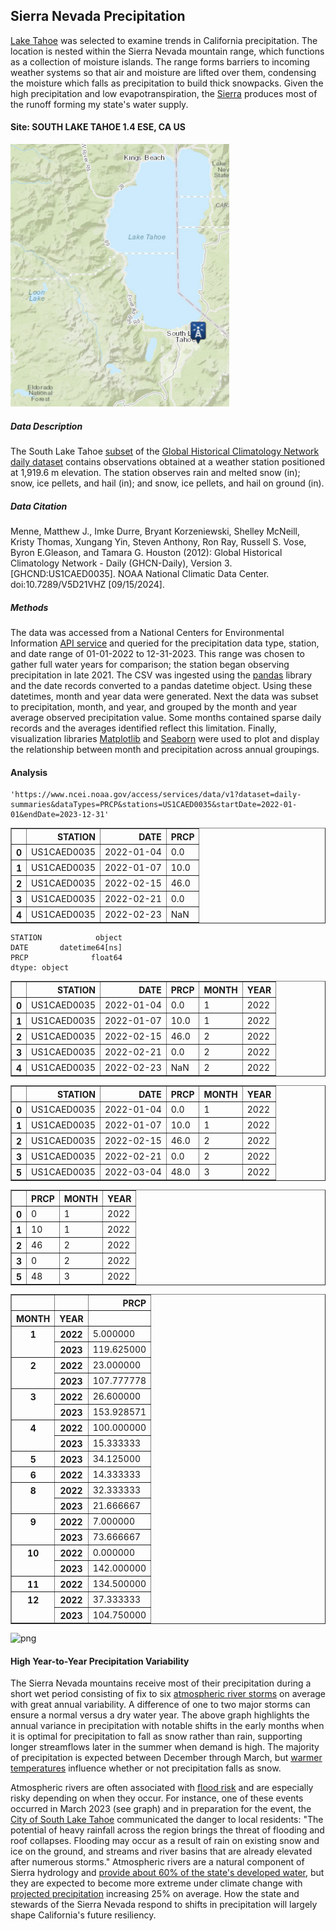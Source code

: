 ## Sierra Nevada Precipitation

[Lake Tahoe](https://www.fs.usda.gov/main/ltbmu/about-forest/about-area) was selected to examine trends in California precipitation. The location is nested within the Sierra Nevada mountain range, which functions as a collection of moisture islands. The range forms barriers to incoming weather systems so that air and moisture are lifted over them, condensing the moisture which falls as precipitation to build thick snowpacks. Given the high precipitation and low evapotranspiration, the [Sierra](https://www.fs.usda.gov/psw/publications/documents/psw_gtr272/psw_gtr272_013.pdf) produces most of the runoff forming my state's water supply. 

#### Site: SOUTH LAKE TAHOE 1.4 ESE, CA US

<img src="south_lake_tahoe_station.png" alt="South Lake Tahoe Station" width="350px" height="420px">

##### Data Description

The South Lake Tahoe [subset]((https://www.ncdc.noaa.gov/cdo-web/datasets/GHCND/stations/GHCND:US1CAED0035/detail)) of the [Global Historical Climatology Network daily dataset](https://www.ncei.noaa.gov/metadata/geoportal/rest/metadata/item/gov.noaa.ncdc:C00861/html) contains observations obtained at a weather station positioned at 1,919.6 m elevation. The station observes rain and melted snow (in); snow, ice pellets, and hail (in); and snow, ice pellets, and hail on ground (in). 

##### Data Citation

Menne, Matthew J., Imke Durre, Bryant Korzeniewski, Shelley McNeill, Kristy Thomas, Xungang Yin, Steven Anthony, Ron Ray, Russell S. Vose, Byron E.Gleason, and Tamara G. Houston (2012): Global Historical Climatology Network - Daily (GHCN-Daily), Version 3. [GHCND:US1CAED0035]. NOAA National Climatic Data Center. doi:10.7289/V5D21VHZ [09/15/2024].

##### Methods

The data was accessed from a National Centers for Environmental Information [API service](https://www.ncei.noaa.gov/support/access-data-service-api-user-documentation) and queried for the precipitation data type, station, and date range of 01-01-2022 to 12-31-2023. This range was chosen to gather full water years for comparison; the station began observing precipitation in late 2021. The CSV was ingested using the [pandas](https://pandas.pydata.org/) library and the date records converted to a pandas datetime object. Using these datetimes, month and year data were generated. Next the data was subset to precipitation, month, and year, and grouped by the month and year average observed precipitation value. Some months contained sparse daily records and the averages identified reflect this limitation. Finally, visualization libraries [Matplotlib](https://matplotlib.org/) and [Seaborn](https://seaborn.pydata.org/) were used to plot and display the relationship between month and precipitation across annual groupings.  

#### Analysis




    'https://www.ncei.noaa.gov/access/services/data/v1?dataset=daily-summaries&dataTypes=PRCP&stations=US1CAED0035&startDate=2022-01-01&endDate=2023-12-31'






<div>
<style scoped>
    .dataframe tbody tr th:only-of-type {
        vertical-align: middle;
    }

    .dataframe tbody tr th {
        vertical-align: top;
    }

    .dataframe thead th {
        text-align: right;
    }
</style>
<table border="1" class="dataframe">
  <thead>
    <tr style="text-align: right;">
      <th></th>
      <th>STATION</th>
      <th>DATE</th>
      <th>PRCP</th>
    </tr>
  </thead>
  <tbody>
    <tr>
      <th>0</th>
      <td>US1CAED0035</td>
      <td>2022-01-04</td>
      <td>0.0</td>
    </tr>
    <tr>
      <th>1</th>
      <td>US1CAED0035</td>
      <td>2022-01-07</td>
      <td>10.0</td>
    </tr>
    <tr>
      <th>2</th>
      <td>US1CAED0035</td>
      <td>2022-02-15</td>
      <td>46.0</td>
    </tr>
    <tr>
      <th>3</th>
      <td>US1CAED0035</td>
      <td>2022-02-21</td>
      <td>0.0</td>
    </tr>
    <tr>
      <th>4</th>
      <td>US1CAED0035</td>
      <td>2022-02-23</td>
      <td>NaN</td>
    </tr>
  </tbody>
</table>
</div>



    STATION            object
    DATE       datetime64[ns]
    PRCP              float64
    dtype: object





<div>
<style scoped>
    .dataframe tbody tr th:only-of-type {
        vertical-align: middle;
    }

    .dataframe tbody tr th {
        vertical-align: top;
    }

    .dataframe thead th {
        text-align: right;
    }
</style>
<table border="1" class="dataframe">
  <thead>
    <tr style="text-align: right;">
      <th></th>
      <th>STATION</th>
      <th>DATE</th>
      <th>PRCP</th>
      <th>MONTH</th>
      <th>YEAR</th>
    </tr>
  </thead>
  <tbody>
    <tr>
      <th>0</th>
      <td>US1CAED0035</td>
      <td>2022-01-04</td>
      <td>0.0</td>
      <td>1</td>
      <td>2022</td>
    </tr>
    <tr>
      <th>1</th>
      <td>US1CAED0035</td>
      <td>2022-01-07</td>
      <td>10.0</td>
      <td>1</td>
      <td>2022</td>
    </tr>
    <tr>
      <th>2</th>
      <td>US1CAED0035</td>
      <td>2022-02-15</td>
      <td>46.0</td>
      <td>2</td>
      <td>2022</td>
    </tr>
    <tr>
      <th>3</th>
      <td>US1CAED0035</td>
      <td>2022-02-21</td>
      <td>0.0</td>
      <td>2</td>
      <td>2022</td>
    </tr>
    <tr>
      <th>4</th>
      <td>US1CAED0035</td>
      <td>2022-02-23</td>
      <td>NaN</td>
      <td>2</td>
      <td>2022</td>
    </tr>
  </tbody>
</table>
</div>






<div>
<style scoped>
    .dataframe tbody tr th:only-of-type {
        vertical-align: middle;
    }

    .dataframe tbody tr th {
        vertical-align: top;
    }

    .dataframe thead th {
        text-align: right;
    }
</style>
<table border="1" class="dataframe">
  <thead>
    <tr style="text-align: right;">
      <th></th>
      <th>STATION</th>
      <th>DATE</th>
      <th>PRCP</th>
      <th>MONTH</th>
      <th>YEAR</th>
    </tr>
  </thead>
  <tbody>
    <tr>
      <th>0</th>
      <td>US1CAED0035</td>
      <td>2022-01-04</td>
      <td>0.0</td>
      <td>1</td>
      <td>2022</td>
    </tr>
    <tr>
      <th>1</th>
      <td>US1CAED0035</td>
      <td>2022-01-07</td>
      <td>10.0</td>
      <td>1</td>
      <td>2022</td>
    </tr>
    <tr>
      <th>2</th>
      <td>US1CAED0035</td>
      <td>2022-02-15</td>
      <td>46.0</td>
      <td>2</td>
      <td>2022</td>
    </tr>
    <tr>
      <th>3</th>
      <td>US1CAED0035</td>
      <td>2022-02-21</td>
      <td>0.0</td>
      <td>2</td>
      <td>2022</td>
    </tr>
    <tr>
      <th>5</th>
      <td>US1CAED0035</td>
      <td>2022-03-04</td>
      <td>48.0</td>
      <td>3</td>
      <td>2022</td>
    </tr>
  </tbody>
</table>
</div>






<div>
<style scoped>
    .dataframe tbody tr th:only-of-type {
        vertical-align: middle;
    }

    .dataframe tbody tr th {
        vertical-align: top;
    }

    .dataframe thead th {
        text-align: right;
    }
</style>
<table border="1" class="dataframe">
  <thead>
    <tr style="text-align: right;">
      <th></th>
      <th>PRCP</th>
      <th>MONTH</th>
      <th>YEAR</th>
    </tr>
  </thead>
  <tbody>
    <tr>
      <th>0</th>
      <td>0</td>
      <td>1</td>
      <td>2022</td>
    </tr>
    <tr>
      <th>1</th>
      <td>10</td>
      <td>1</td>
      <td>2022</td>
    </tr>
    <tr>
      <th>2</th>
      <td>46</td>
      <td>2</td>
      <td>2022</td>
    </tr>
    <tr>
      <th>3</th>
      <td>0</td>
      <td>2</td>
      <td>2022</td>
    </tr>
    <tr>
      <th>5</th>
      <td>48</td>
      <td>3</td>
      <td>2022</td>
    </tr>
  </tbody>
</table>
</div>






<div>
<style scoped>
    .dataframe tbody tr th:only-of-type {
        vertical-align: middle;
    }

    .dataframe tbody tr th {
        vertical-align: top;
    }

    .dataframe thead th {
        text-align: right;
    }
</style>
<table border="1" class="dataframe">
  <thead>
    <tr style="text-align: right;">
      <th></th>
      <th></th>
      <th>PRCP</th>
    </tr>
    <tr>
      <th>MONTH</th>
      <th>YEAR</th>
      <th></th>
    </tr>
  </thead>
  <tbody>
    <tr>
      <th rowspan="2" valign="top">1</th>
      <th>2022</th>
      <td>5.000000</td>
    </tr>
    <tr>
      <th>2023</th>
      <td>119.625000</td>
    </tr>
    <tr>
      <th rowspan="2" valign="top">2</th>
      <th>2022</th>
      <td>23.000000</td>
    </tr>
    <tr>
      <th>2023</th>
      <td>107.777778</td>
    </tr>
    <tr>
      <th rowspan="2" valign="top">3</th>
      <th>2022</th>
      <td>26.600000</td>
    </tr>
    <tr>
      <th>2023</th>
      <td>153.928571</td>
    </tr>
    <tr>
      <th rowspan="2" valign="top">4</th>
      <th>2022</th>
      <td>100.000000</td>
    </tr>
    <tr>
      <th>2023</th>
      <td>15.333333</td>
    </tr>
    <tr>
      <th>5</th>
      <th>2023</th>
      <td>34.125000</td>
    </tr>
    <tr>
      <th>6</th>
      <th>2022</th>
      <td>14.333333</td>
    </tr>
    <tr>
      <th rowspan="2" valign="top">8</th>
      <th>2022</th>
      <td>32.333333</td>
    </tr>
    <tr>
      <th>2023</th>
      <td>21.666667</td>
    </tr>
    <tr>
      <th rowspan="2" valign="top">9</th>
      <th>2022</th>
      <td>7.000000</td>
    </tr>
    <tr>
      <th>2023</th>
      <td>73.666667</td>
    </tr>
    <tr>
      <th rowspan="2" valign="top">10</th>
      <th>2022</th>
      <td>0.000000</td>
    </tr>
    <tr>
      <th>2023</th>
      <td>142.000000</td>
    </tr>
    <tr>
      <th>11</th>
      <th>2022</th>
      <td>134.500000</td>
    </tr>
    <tr>
      <th rowspan="2" valign="top">12</th>
      <th>2022</th>
      <td>37.333333</td>
    </tr>
    <tr>
      <th>2023</th>
      <td>104.750000</td>
    </tr>
  </tbody>
</table>
</div>




    
![png](climate-analysis_files/climate-analysis_12_0.png)
    


#### High Year-to-Year Precipitation Variability

The Sierra Nevada mountains receive most of their precipitation during a short wet period consisting of fix to six [atmospheric river storms](https://www.noaa.gov/stories/what-are-atmospheric-rivers) on average with great annual variability. A difference of one to two major storms can ensure a normal versus a dry water year. The above graph highlights the annual variance in precipitation with notable shifts in the early months when it is optimal for precipitation to fall as snow rather than rain, supporting longer streamflows later in the summer when demand is high. The majority of precipitation is expected between December through March, but [warmer temperatures](https://www.fs.usda.gov/psw/publications/documents/psw_gtr272/psw_gtr272_013.pdf) influence whether or not precipitation falls as snow. 

Atmospheric rivers are often associated with [flood risk](https://agupubs.onlinelibrary.wiley.com/doi/10.1029/2020GL088679) and are especially risky depending on when they occur. For instance, one of these events occurred in March 2023 (see graph) and in preparation for the event, the [City of South Lake Tahoe](https://sierranevadaalliance.org/city-of-south-lake-tahoe-urges-residents-to-prepare-for-impacts-of-rain-on-snow-event/) communicated the danger to local residents: "The potential of heavy rainfall across the region brings the threat of flooding and roof collapses. Flooding may occur as a result of rain on existing snow and ice on the ground, and streams and river basins that are already elevated after numerous storms." Atmospheric rivers are a natural component of Sierra hydrology and [provide about 60% of the state's developed water](https://sierranevada.ca.gov/what-we-do/#regionalChallenges), but they are expected to become more extreme under climate change with [projected precipitation](https://agupubs.onlinelibrary.wiley.com/doi/10.1029/2019JD031554) increasing 25% on average. How the state and stewards of the Sierra Nevada respond to shifts in precipitation will largely shape California's future resiliency. 
